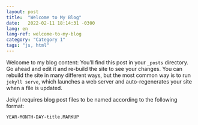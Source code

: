 ```yaml
---
layout: post
title:  "Welcome to My Blog"
date:   2022-02-11 18:14:31 -0300
lang: en
lang-ref: welcome-to-my-blog
category: "Category 1"
tags: "js, html"
---
```

Welcome to my blog content: You’ll find this post in your `_posts` directory. Go ahead and edit it and re-build the site to see your changes. You can rebuild the site in many different ways, but the most common way is to run `jekyll serve`, which launches a web server and auto-regenerates your site when a file is updated.

Jekyll requires blog post files to be named according to the following format:

`YEAR-MONTH-DAY-title.MARKUP`

